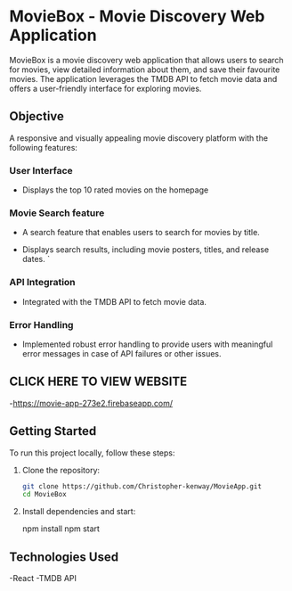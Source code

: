 # MovieBox - Movie Discovery Web Application

MovieBox is a movie discovery web application that allows users to search for movies, view detailed information about them, and save their favourite movies. The application leverages the TMDB API to fetch movie data and offers a user-friendly interface for exploring movies.

## Objective

 A responsive and visually appealing movie discovery platform with the following features:

### User Interface

- Displays the top 10 rated movies on the homepage

### Movie Search feature

- A search feature that enables users to search for movies by title.

- Displays search results, including movie posters, titles, and release dates.
`

### API Integration

- Integrated with the TMDB API to fetch movie data.

### Error Handling

- Implemented robust error handling to provide users with meaningful error messages in case of API failures or other issues.

## CLICK HERE TO VIEW WEBSITE
-https://movie-app-273e2.firebaseapp.com/

## Getting Started

To run this project locally, follow these steps:

1. Clone the repository:

   ```bash
   git clone https://github.com/Christopher-kenway/MovieApp.git
   cd MovieBox

 2. Install dependencies and start:

    npm install
    npm start

## Technologies Used
  -React
  -TMDB API
 


  
